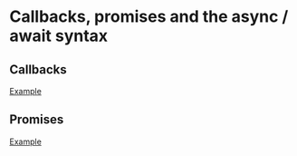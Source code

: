 # Callbacks, promises and the async / await syntax

## Callbacks

[Example](https://erikespana.github.io/javascript/asynchronous/callbacks.html)

## Promises

[Example](https://erikespana.github.io/javascript/asynchronous/promises.html)
